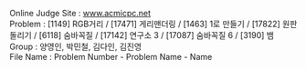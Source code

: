 Online Judge Site : www.acmicpc.net <br>
Problem : [1149] RGB거리 / [17471] 게리맨더링 / [1463] 1로 만들기 / [17822] 원판돌리기 / [6118] 숨바꼭질 / [17142] 연구소 3 / [17087] 숨바꼭질 6 / [3190] 뱀 <br>
Group : 양영인, 박민철, 김다인, 김진영 <br>
File Name : Problem Number - Problem Name - Name <br>
